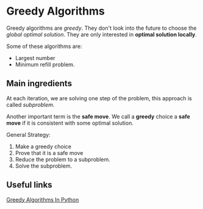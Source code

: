 # Greedy Algorithms

Greedy algorithms are *greedy*. They don't look into the future to choose the *global optimal solution*. They are only interested in **optimal solution locally**.

Some of these algorithms are:

* Largest number
* Minimum refill problem.

## Main ingredients

At each iteration, we are solving one step of the problem, this approach is called *subproblem*.

Another important term is the **safe move**. We call a **greedy** choice a **safe move** if it is consistent with some optimal solution.

General Strategy:

1. Make a greedy choice
2. Prove that it is a safe move
3. Reduce the problem to a subproblem.
4. Solve the subproblem.

## Useful links

[Greedy Algorithms In Python](https://skerritt.blog/greedy-algorithms/)